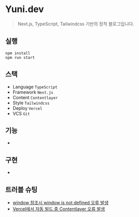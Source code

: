 # Yuni.dev
> Next.js, TypeScript, Tailwindcss 기반의 정적 블로그입니다.

## 실행
```shell
npm install
npm run start
```

## 스택
- Language `TypeScript`
- Framework `Next.js`
- Content `Contentlayer`
- Style `Tailwindcss`
- Deploy `Vercel`
- VCS `Git`

## 기능
-

## 구현
-

## 트러블 슈팅
- [window 참조시 window is not defined 오류 발생](https://github.com/kyh1685/yuni.dev/issues/21)
- [Vercel에서 자동 빌드 중 Contentlayer 오류 발생](https://github.com/kyh1685/yuni.dev/issues/14)
